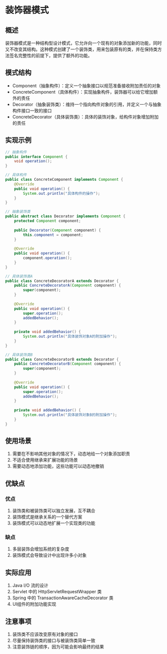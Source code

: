 # 装饰器模式

## 概述

装饰器模式是一种结构型设计模式，它允许向一个现有的对象添加新的功能，同时又不改变其结构。这种模式创建了一个装饰类，用来包装原有的类，并在保持类方法签名完整性的前提下，提供了额外的功能。

## 模式结构

- Component（抽象构件）：定义一个抽象接口以规范准备接收附加责任的对象
- ConcreteComponent（具体构件）：实现抽象构件，装饰器可以给它增加额外的责任
- Decorator（抽象装饰类）：维持一个指向构件对象的引用，并定义一个与抽象构件接口一致的接口
- ConcreteDecorator（具体装饰类）：具体的装饰对象，给构件对象增加附加的责任

## 实现示例

```java
// 抽象构件
public interface Component {
    void operation();
}

// 具体构件
public class ConcreteComponent implements Component {
    @Override
    public void operation() {
        System.out.println("具体构件的操作");
    }
}

// 抽象装饰类
public abstract class Decorator implements Component {
    protected Component component;
    
    public Decorator(Component component) {
        this.component = component;
    }
    
    @Override
    public void operation() {
        component.operation();
    }
}

// 具体装饰类A
public class ConcreteDecoratorA extends Decorator {
    public ConcreteDecoratorA(Component component) {
        super(component);
    }
    
    @Override
    public void operation() {
        super.operation();
        addedBehavior();
    }
    
    private void addedBehavior() {
        System.out.println("具体装饰对象A的附加操作");
    }
}

// 具体装饰类B
public class ConcreteDecoratorB extends Decorator {
    public ConcreteDecoratorB(Component component) {
        super(component);
    }
    
    @Override
    public void operation() {
        super.operation();
        addedBehavior();
    }
    
    private void addedBehavior() {
        System.out.println("具体装饰对象B的附加操作");
    }
}
```

## 使用场景

1. 需要在不影响其他对象的情况下，动态地给一个对象添加职责
2. 不适合使用继承来扩展功能的场景
3. 需要动态地添加功能，这些功能可以动态地撤销

## 优缺点

### 优点

1. 装饰类和被装饰类可以独立发展，互不耦合
2. 装饰模式是继承关系的一个替代方案
3. 装饰模式可以动态地扩展一个实现类的功能

### 缺点

1. 多层装饰会增加系统的复杂度
2. 装饰模式会导致设计中出现许多小对象

## 实际应用

1. Java I/O 流的设计
2. Servlet 中的 HttpServletRequestWrapper 类
3. Spring 中的 TransactionAwareCacheDecorator 类
4. UI组件的附加功能实现

## 注意事项

1. 装饰类不应该改变原有对象的接口
2. 尽量保持装饰类的接口与被装饰类简单一致
3. 注意装饰链的顺序，因为可能会影响最终的结果